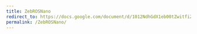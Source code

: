 ```yaml
---
title: ZebROSNano
redirect_to: https://docs.google.com/document/d/1012NdhGdX1eb00tZwitfiZv5klTbQH0zX_nKdXa0vU8/edit?usp=sharing
permalink: /ZebROSNano/
---
```

